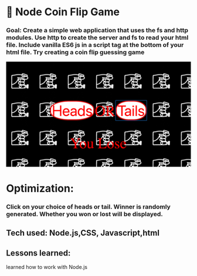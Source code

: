 # 💸 Node Coin Flip Game

### Goal: Create a simple web application that uses the fs and http modules. Use http to create the server and fs to read your html file. Include vanilla ES6 js in a script tag at the bottom of your html file. Try creating a coin flip guessing game

![Node Coin Flip](coin.png)


# Optimization:
### Click on your choice of heads or tail. Winner is randomly generated. Whether you won or lost will be displayed.


## Tech used: Node.js,CSS, Javascript,html

## Lessons learned:
learned how to work with Node.js
